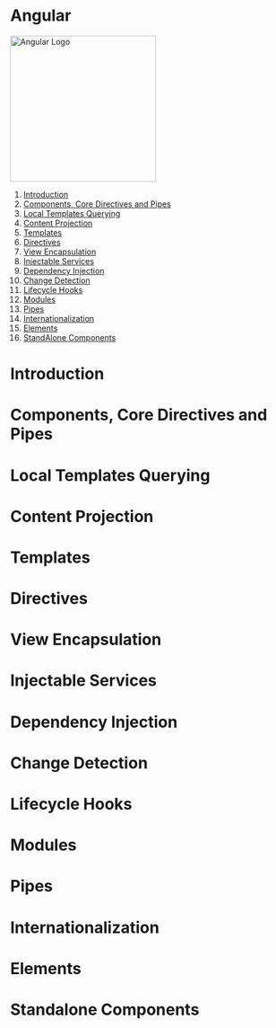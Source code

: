 # Angular


<p>  
    <img src="https://angular.io/assets/images/logos/angular/angular.svg" alt="Angular Logo" height="260">
</p>

1. [Introduction](#introduction)
2. [Components, Core Directives and Pipes](#corecomponents)
3. [Local Templates Querying](#localtemplates)
4. [Content Projection](#projectionindepth)
5. [Templates](#templatesindepth)
6. [Directives](#directivesindepth)
7. [View Encapsulation](#encapsulation)
8. [Injectable Services](#injectableservices)
9. [Dependency Injection](#dependencyinjection)
10. [Change Detection](#changedetection)
11. [Lifecycle Hooks](#lifecyclehooks)
12. [Modules](#modules)
13. [Pipes](#pipes)
14. [Internationalization](#i18n)
15. [Elements](#elements)
16. [StandAlone Components](#standalonecomponents)

# Introduction

# Components, Core Directives and Pipes

# Local Templates Querying

# Content Projection

# Templates

# Directives

# View Encapsulation

# Injectable Services

# Dependency Injection

# Change Detection

# Lifecycle Hooks

# Modules

# Pipes

# Internationalization

# Elements

# Standalone Components
